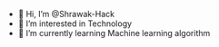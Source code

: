 - 👋 Hi, I’m @Shrawak-Hack
- 👀 I’m interested in Technology
- 🌱 I’m currently learning Machine learning algorithm


<!---
Rishav-ctrl/Rishav-ctrl is a ✨ special ✨ repository because its `README.md` (this file) appears on your GitHub profile.
You can click the Preview link to take a look at your changes.
--->
